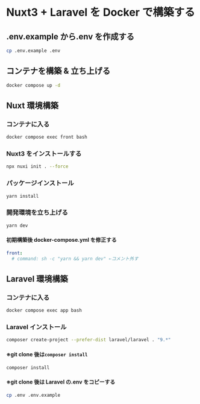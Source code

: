 # Nuxt3 + Laravel を Docker で構築する

## .env.example から.env を作成する

```bash
cp .env.example .env
```

## コンテナを構築 & 立ち上げる

```bash
docker compose up -d
```

## Nuxt 環境構築

### コンテナに入る

```bash
docker compose exec front bash
```

### Nuxt3 をインストールする

```bash
npx nuxi init . --force
```

### パッケージインストール

```bash
yarn install
```

### 開発環境を立ち上げる

```bash
yarn dev
```

#### 初期構築後 docker-compose.yml を修正する

```yaml
front:
  # command: sh -c "yarn && yarn dev" ←コメント外す
```

## Laravel 環境構築

### コンテナに入る

```bash
docker compose exec app bash
```

### Laravel インストール

```bash
composer create-project --prefer-dist laravel/laravel . "9.*"
```

#### ※git clone 後は`composer install`

```bash
composer install
```

#### ※git clone 後は Laravel の.env をコピーする

```bash
cp .env .env.example
```
